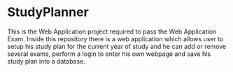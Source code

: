 # StudyPlanner
This is the Web Application project required to pass the Web Application Exam. Inside this repository there is a web application which allows user to setup his study plan for the current year of study and he can add or remove several exams, perform a login to enter his own webpage and save his study plan into a database.
